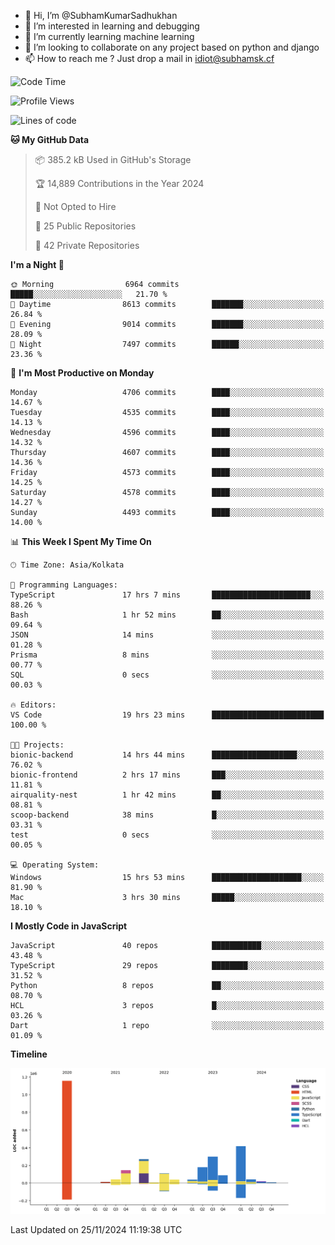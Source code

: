 - 👋 Hi, I’m @SubhamKumarSadhukhan
- 👀 I’m interested in learning and debugging
- 🌱 I’m currently learning machine learning
- 💞️ I’m looking to collaborate on any project based on python and django
- 📫 How to reach me ?
      Just drop a mail in idiot@subhamsk.cf

<!---
SubhamKumarSadhukhan/SubhamKumarSadhukhan is a ✨ special ✨ repository because its `README.md` (this file) appears on your GitHub profile.
You can click the Preview link to take a look at your changes.
--->


<!--START_SECTION:waka-->
![Code Time](http://img.shields.io/badge/Code%20Time-2%2C647%20hrs%2052%20mins-blue)

![Profile Views](http://img.shields.io/badge/Profile%20Views-0-blue)

![Lines of code](https://img.shields.io/badge/From%20Hello%20World%20I%27ve%20Written-2.9%20million%20lines%20of%20code-blue)

**🐱 My GitHub Data** 

> 📦 385.2 kB Used in GitHub's Storage 
 > 
> 🏆 14,889 Contributions in the Year 2024
 > 
> 🚫 Not Opted to Hire
 > 
> 📜 25 Public Repositories 
 > 
> 🔑 42 Private Repositories 
 > 
**I'm a Night 🦉** 

```text
🌞 Morning                6964 commits        █████░░░░░░░░░░░░░░░░░░░░   21.70 % 
🌆 Daytime                8613 commits        ███████░░░░░░░░░░░░░░░░░░   26.84 % 
🌃 Evening                9014 commits        ███████░░░░░░░░░░░░░░░░░░   28.09 % 
🌙 Night                  7497 commits        ██████░░░░░░░░░░░░░░░░░░░   23.36 % 
```
📅 **I'm Most Productive on Monday** 

```text
Monday                   4706 commits        ████░░░░░░░░░░░░░░░░░░░░░   14.67 % 
Tuesday                  4535 commits        ████░░░░░░░░░░░░░░░░░░░░░   14.13 % 
Wednesday                4596 commits        ████░░░░░░░░░░░░░░░░░░░░░   14.32 % 
Thursday                 4607 commits        ████░░░░░░░░░░░░░░░░░░░░░   14.36 % 
Friday                   4573 commits        ████░░░░░░░░░░░░░░░░░░░░░   14.25 % 
Saturday                 4578 commits        ████░░░░░░░░░░░░░░░░░░░░░   14.27 % 
Sunday                   4493 commits        ████░░░░░░░░░░░░░░░░░░░░░   14.00 % 
```


📊 **This Week I Spent My Time On** 

```text
🕑︎ Time Zone: Asia/Kolkata

💬 Programming Languages: 
TypeScript               17 hrs 7 mins       ██████████████████████░░░   88.26 % 
Bash                     1 hr 52 mins        ██░░░░░░░░░░░░░░░░░░░░░░░   09.64 % 
JSON                     14 mins             ░░░░░░░░░░░░░░░░░░░░░░░░░   01.28 % 
Prisma                   8 mins              ░░░░░░░░░░░░░░░░░░░░░░░░░   00.77 % 
SQL                      0 secs              ░░░░░░░░░░░░░░░░░░░░░░░░░   00.03 % 

🔥 Editors: 
VS Code                  19 hrs 23 mins      █████████████████████████   100.00 % 

🐱‍💻 Projects: 
bionic-backend           14 hrs 44 mins      ███████████████████░░░░░░   76.02 % 
bionic-frontend          2 hrs 17 mins       ███░░░░░░░░░░░░░░░░░░░░░░   11.81 % 
airquality-nest          1 hr 42 mins        ██░░░░░░░░░░░░░░░░░░░░░░░   08.81 % 
scoop-backend            38 mins             █░░░░░░░░░░░░░░░░░░░░░░░░   03.31 % 
test                     0 secs              ░░░░░░░░░░░░░░░░░░░░░░░░░   00.05 % 

💻 Operating System: 
Windows                  15 hrs 53 mins      ████████████████████░░░░░   81.90 % 
Mac                      3 hrs 30 mins       █████░░░░░░░░░░░░░░░░░░░░   18.10 % 
```

**I Mostly Code in JavaScript** 

```text
JavaScript               40 repos            ███████████░░░░░░░░░░░░░░   43.48 % 
TypeScript               29 repos            ████████░░░░░░░░░░░░░░░░░   31.52 % 
Python                   8 repos             ██░░░░░░░░░░░░░░░░░░░░░░░   08.70 % 
HCL                      3 repos             █░░░░░░░░░░░░░░░░░░░░░░░░   03.26 % 
Dart                     1 repo              ░░░░░░░░░░░░░░░░░░░░░░░░░   01.09 % 
```



**Timeline**

![Lines of Code chart](https://raw.githubusercontent.com/SubhamKumarSadhukhan/SubhamKumarSadhukhan/main/assets/bar_graph.png)


 Last Updated on 25/11/2024 11:19:38 UTC
<!--END_SECTION:waka-->
